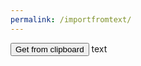 ```yaml
---
permalink: /importfromtext/
---
```

<script>
var calcdata;

function getClipboard()
calcdata = ClipboardEvent.clipboardData.getData("text")
</script>


<button onClick="getClipboard()">Get from clipboard</button>
text
